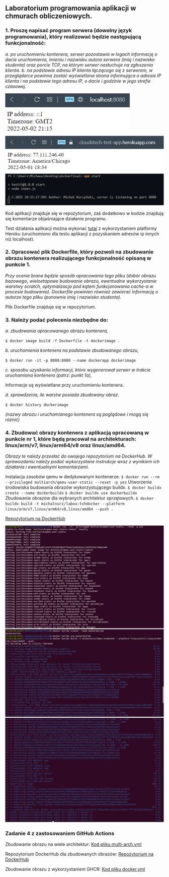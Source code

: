 <h2>Laboratorium programowania aplikacji w chmurach obliczeniowych.</h2>


### 1. Proszę napisać program serwera (dowolny język programowania), który realizować będzie następującą funkcjonalność: 
*a. po uruchomieniu kontenera, serwer pozostawia w logach informację o dacie uruchomienia, imieniu i nazwisku autora serwera (imię i nazwisko studenta) oraz porcie TCP, na którym serwer nasłuchuje na zgłoszenia klienta.*
*b. na podstawie adresu IP klienta łączącego się z serwerem, w przeglądarce powinna zostać wyświetlona strona informująca o adresie IP klienta i na podstawie tego adresu IP, o dacie i godzinie w jego strefie czasowej.*

![localhost_app](/images/heroku2v2.PNG)
![heroku_app](/images/heroku1.PNG)
![start_app](/images/heroku3.PNG)

Kod aplikacji znajduje się w repozytorium, zaś dodatkowo w kodzie znajdują się komentarze objaśniające działanie programu.

Test działania aplikacji można wykonać [tutaj](http://cloudstech-test-app.herokuapp.com/) z wykorzystaniem platformy Heroku (uruchomiono dla testu aplikacji z pozyskaniem adresów ip innych niż localhost).


### 2. Opracować plik Dockerfile, który pozwoli na zbudowanie obrazu kontenera realizującego funkcjonalność opisaną w punkcie 1. 
*Przy ocenie brane będzie sposób opracowania tego pliku (dobór obrazu bazowego, wieloetapowe budowanie obrazu, ewentualne wykorzystanie warstwy scratch, optymalizacja pod kątem funkcjonowania cache-a w procesie budowania). Dockerfile powinien również zawierać informację o autorze tego pliku (ponownie imię i nazwisko studenta).*

Plik Dockerfile znajduje się w repozytorium.

### 3. Należy podać polecenia niezbędne do:
*a. zbudowania opracowanego obrazu kontenera,*

`$ docker image build -f Dockerfile -t dockerimage .`

*b. uruchomienia kontenera na podstawie zbudowanego obrazu,*

`$ docker run -it -p 8080:8080 --name dockerapp dockerimage`

*c. sposobu uzyskania informacji, które wygenerował serwer w trakcie uruchamiana kontenera (patrz: punkt 1a),*

Informacje są wyświetlane przy uruchomieniu kontenera.

*d. sprawdzenia, ile warstw posiada zbudowany obraz.*

`$ docker history dockerimage`

*(nazwy obrazu i uruchamianego kontenera są poglądowe i mogą się różnić)*


### 4. Zbudować obrazy kontenera z aplikacją opracowaną w punkcie nr 1, które będą pracował na architekturach: linux/arm/v7, linux/arm64/v8 oraz linux/amd64. 
*Obrazy te należy przesłać do swojego repozytorium na DockerHub. W sprawozdaniu należy podać wykorzystane instrukcje wraz z wynikiem ich działania i ewentualnymi komentarzami.*

Instalacja zasobów qemu w dedykowanym kontenerze.
`$ docker run --rm --privileged multiarch/qemu-user-static --reset -p yes`
Utworzenie środowiska budowania obrazów wykorzystującego buildx.
`$ docker buildx create --name dockerbuildx`
`$ docker buildx use dockerbuildx`
Zbudowanie obrazów dla wybranych architektur sprzętowych.
`$ docker buildx build -t michalnurz/labox:tchdocker --platform linux/arm/v7,linux/arm64/v8,linux/amd64 --push .`

[Repozytorium na DockerHub](https://hub.docker.com/layers/206189827/michalnurz/labox/tchdocker/images/sha256-f4a21c9ace5a7ae489a0905df94a4ef270b1e7e43fa1949fffcbf344c7c95507?context=repo)

![multiarch_qemu](/images/multiarch_qemu.PNG)
![build_arch_1](/images/docker_build_arch_1.PNG)
![build_arch_2](/images/docker_build_arch_2.PNG)


### Zadanie 4 z zastosowaniem GitHub Actions

Zbudowanie obrazu na wiele architektur:
[Kod pliku multi-arch.yml](https://github.com/remqes/cloudstech-test-app/blob/master/.github/workflows/multi-arch.yml)

Repozytorium DockerHub dla zbudowanych obrazów:
[Repozytorium na DockerHub](https://hub.docker.com/layers/206300456/michalnurz/labox/gittchdocker/images/sha256-4c7c3e18b620615b7f6ccf42fdd205113823ad9b732429be48429702c6e3c16a?context=repo)

Zbudowanie obrazu z wykorzystaniem GHCR:
[Kod pliku docker.yml](https://github.com/remqes/cloudstech-test-app/blob/master/.github/workflows/docker.yml)
